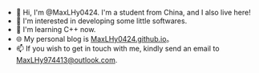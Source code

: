 - 👋 Hi, I'm @MaxLHy0424. I'm a student from China, and I also live here!
- 👀 I'm interested in developing some little softwares.
- 🌱 I'm learning C++ now.
- 🌐 My personal blog is [MaxLHy0424.github.io](https://MaxLHy0424.github.io)。
- 📫 If you wish to get in touch with me, kindly send an email to MaxLHy974413@outlook.com.

<!---
MaxLHy0424/MaxLHy0424 is a ✨ special ✨ repository because its `README.md` (this file) appears on your GitHub profile.
You can click the Preview link to take a look at your changes.
--->
